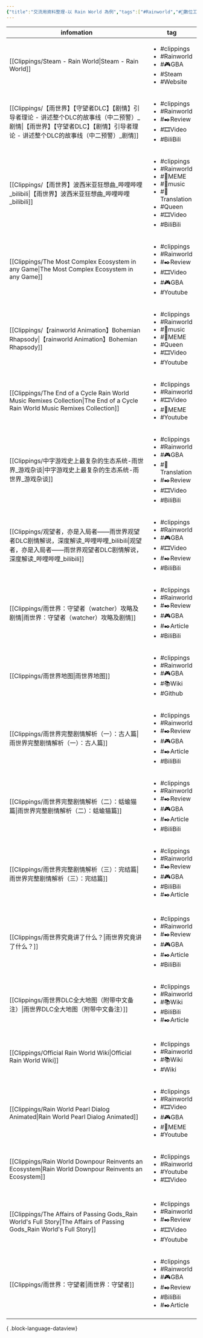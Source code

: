 ```yaml
---
{"title":"交流用資料整理-以 Rain World 為例","tags":["#Rainworld","#📝數位工具交流beta"],"status":"✅ Done","dg-publish":true,"permalink":"/社會報導工作隊@0606/交流用資料整理-以 Rain World 為例/","dgPassFrontmatter":true,"created":"2025-05-07T14:20:23.997+08:00","updated":"2025-05-07T15:53:18.685+08:00"}
---
```



| infomation                                                                                                                        | tag                                                                                                                                                        |
| --------------------------------------------------------------------------------------------------------------------------------- | ---------------------------------------------------------------------------------------------------------------------------------------------------------- |
| [[Clippings/Steam - Rain World\|Steam - Rain World]]                                                                           | <ul><li>#clippings</li><li>#Rainworld</li><li>#🎮GBA</li><li>#Steam</li><li>#Website</li></ul>                                                             |
| [[Clippings/【雨世界】【守望者DLC】【剧情】引导者理论 - 讲述整个DLC的故事线（中二预警）_剧情\|【雨世界】【守望者DLC】【剧情】引导者理论 - 讲述整个DLC的故事线（中二预警）_剧情]]                     | <ul><li>#clippings</li><li>#Rainworld</li><li>#✒️Review</li><li>#🎞️Video</li><li>#BiliBili</li></ul>                                                      |
| [[Clippings/【雨世界】波西米亚狂想曲_哔哩哔哩_bilibili\|【雨世界】波西米亚狂想曲_哔哩哔哩_bilibili]]                                                           | <ul><li>#clippings</li><li>#Rainworld</li><li>#🤪MEME</li><li>#🎵music</li><li>#📑Translation</li><li>#Queen</li><li>#🎞️Video</li><li>#BiliBili</li></ul> |
| [[Clippings/The Most Complex Ecosystem in any Game\|The Most Complex Ecosystem in any Game]]                                   | <ul><li>#clippings</li><li>#Rainworld</li><li>#✒️Review</li><li>#🎞️Video</li><li>#🎮GBA</li><li>#Youtube</li></ul>                                        |
| [[Clippings/【rainworld Animation】Bohemian Rhapsody\|【rainworld Animation】Bohemian Rhapsody]]                                   | <ul><li>#clippings</li><li>#Rainworld</li><li>#🎵music</li><li>#🤪MEME</li><li>#Queen</li><li>#🎞️Video</li><li>#Youtube</li></ul>                         |
| [[Clippings/The End of a Cycle  Rain World Music Remixes Collection\|The End of a Cycle  Rain World Music Remixes Collection]] | <ul><li>#clippings</li><li>#Rainworld</li><li>#🎞️Video</li><li>#🤪MEME</li><li>#Youtube</li></ul>                                                         |
| [[Clippings/中字游戏史上最复杂的生态系统-雨世界_游戏杂谈\|中字游戏史上最复杂的生态系统-雨世界_游戏杂谈]]                                                                 | <ul><li>#clippings</li><li>#Rainworld</li><li>#🎮GBA</li><li>#📑Translation</li><li>#✒️Review</li><li>#🎞️Video</li><li>#BiliBili</li></ul>                |
| [[Clippings/观望者，亦是入局者——雨世界观望者DLC剧情解说，深度解读_哔哩哔哩_bilibili\|观望者，亦是入局者——雨世界观望者DLC剧情解说，深度解读_哔哩哔哩_bilibili]]                         | <ul><li>#clippings</li><li>#Rainworld</li><li>#🎮GBA</li><li>#🎞️Video</li><li>#✒️Review</li><li>#BiliBili</li></ul>                                       |
| [[Clippings/雨世界：守望者（watcher）攻略及剧情\|雨世界：守望者（watcher）攻略及剧情]]                                                                     | <ul><li>#clippings</li><li>#Rainworld</li><li>#✒️Review</li><li>#🎮GBA</li><li>#✒️Article</li><li>#BiliBili</li></ul>                                      |
| [[Clippings/雨世界地图\|雨世界地图]]                                                                                                     | <ul><li>#clippings</li><li>#Rainworld</li><li>#🎮GBA</li><li>#📚Wiki</li><li>#Github</li></ul>                                                             |
| [[Clippings/雨世界完整剧情解析（一）：古人篇\|雨世界完整剧情解析（一）：古人篇]]                                                                               | <ul><li>#clippings</li><li>#Rainworld</li><li>#✒️Review</li><li>#🎮GBA</li><li>#✒️Article</li><li>#BiliBili</li></ul>                                      |
| [[Clippings/雨世界完整剧情解析（二）：蛞蝓猫篇\|雨世界完整剧情解析（二）：蛞蝓猫篇]]                                                                             | <ul><li>#clippings</li><li>#Rainworld</li><li>#✒️Review</li><li>#🎮GBA</li><li>#✒️Article</li><li>#BiliBili</li></ul>                                      |
| [[Clippings/雨世界完整剧情解析（三）：完结篇\|雨世界完整剧情解析（三）：完结篇]]                                                                               | <ul><li>#clippings</li><li>#Rainworld</li><li>#✒️Review</li><li>#🎮GBA</li><li>#BiliBili</li><li>#✒️Article</li></ul>                                      |
| [[Clippings/雨世界究竟讲了什么？\|雨世界究竟讲了什么？]]                                                                                           | <ul><li>#clippings</li><li>#Rainworld</li><li>#✒️Review</li><li>#🎮GBA</li><li>#✒️Article</li><li>#BiliBili</li></ul>                                      |
| [[Clippings/雨世界DLC全大地图（附带中文备注）\|雨世界DLC全大地图（附带中文备注）]]                                                                           | <ul><li>#clippings</li><li>#Rainworld</li><li>#📚Wiki</li><li>#BiliBili</li><li>#✒️Article</li></ul>                                                       |
| [[Clippings/Official Rain World Wiki\|Official Rain World Wiki]]                                                               | <ul><li>#clippings</li><li>#Rainworld</li><li>#📚Wiki</li><li>#Wiki</li></ul>                                                                              |
| [[Clippings/Rain World  Pearl Dialog Animated\|Rain World  Pearl Dialog Animated]]                                             | <ul><li>#clippings</li><li>#Rainworld</li><li>#🎞️Video</li><li>#🎮GBA</li><li>#🤪MEME</li><li>#Youtube</li></ul>                                          |
| [[Clippings/Rain World Downpour Reinvents an Ecosystem\|Rain World Downpour Reinvents an Ecosystem]]                           | <ul><li>#clippings</li><li>#Rainworld</li><li>#Youtube</li><li>#🎞️Video</li></ul>                                                                         |
| [[Clippings/The Affairs of Passing Gods_Rain World's Full Story\|The Affairs of Passing Gods_Rain World's Full Story]]         | <ul><li>#clippings</li><li>#Rainworld</li><li>#✒️Review</li><li>#🎞️Video</li><li>#Youtube</li></ul>                                                       |
| [[Clippings/雨世界：守望者\|雨世界：守望者]]                                                                                                 | <ul><li>#clippings</li><li>#Rainworld</li><li>#🎮GBA</li><li>#✒️Review</li><li>#BiliBili</li><li>#✒️Article</li></ul>                                      |

{ .block-language-dataview}

